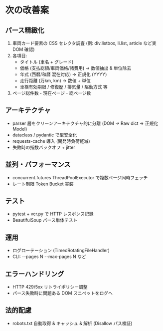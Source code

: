 # 次の改善案

## パース精緻化
1. 車両カード要素の CSS セレクタ調査 (例: div.listbox, li.list, article など実 DOM 確認)
2. 各項目:
   - タイトル (車名 + グレード)
   - 価格 (支払総額/車両価格/諸費用) -> 数値抽出 & 単位除去
   - 年式 (西暦/和暦 混在対応) -> 正規化 (YYYY)
   - 走行距離 (万km, km) -> 数値 + 単位
   - 車検有効期限 / 修復歴 / 排気量 / 駆動方式 等
3. ページ総件数・現在ページ・総ページ数

## アーキテクチャ
- parser 層をクリーンアーキテクチャ的に分離 (DOM -> Raw dict -> 正規化 Model)
- dataclass / pydantic で型安全化
- requests-cache 導入 (開発時負荷軽減)
- 失敗時の指数バックオフ + jitter

## 並列・パフォーマンス
- concurrent.futures ThreadPoolExecutor で複数ページ同時フェッチ
- レート制限 Token Bucket 実装

## テスト
- pytest + vcr.py で HTTP レスポンス記録
- BeautifulSoup パース単体テスト

## 運用
- ログローテーション (TimedRotatingFileHandler)
- CLI: --pages N --max-pages N など

## エラーハンドリング
- HTTP 429/5xx リトライポリシー調整
- パース失敗時に問題ある DOM スニペットをログへ

## 法的配慮
- robots.txt 自動取得 & キャッシュ & 解析 (Disallow パス検証)

